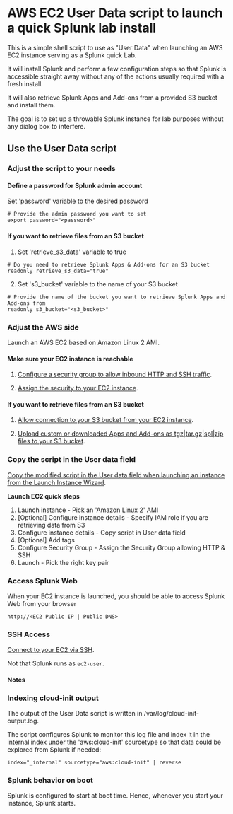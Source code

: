 # AWS EC2 User Data script to launch a quick Splunk lab install

This is a simple shell script to use as "User Data" when launching an AWS EC2 instance serving as a Splunk quick Lab.

It will install Splunk and perform a few configuration steps so that Splunk is accessible straight away without any of the actions usually required with a fresh install.

It will also retrieve Splunk Apps and Add-ons from a provided S3 bucket and install them.

The goal is to set up a throwable Splunk instance for lab purposes without any dialog box to interfere.

## Use the User Data script

### Adjust the script to your needs

#### Define a password for Splunk admin account

Set 'password' variable to the desired password

```
# Provide the admin password you want to set
export password="<password>"
```

#### If you want to retrieve files from an S3 bucket

1. Set 'retrieve_s3_data' variable to true 

```
# Do you need to retrieve Splunk Apps & Add-ons for an S3 bucket
readonly retrieve_s3_data="true"
```

2. Set 's3_bucket' variable to the name of your S3 bucket

```
# Provide the name of the bucket you want to retrieve Splunk Apps and Add-ons from
readonly s3_bucket="<s3_bucket>"
```

### Adjust the AWS side

Launch an AWS EC2 based on Amazon Linux 2 AMI.

#### Make sure your EC2 instance is reachable

1. [Configure a security group to allow inbound HTTP and SSH traffic](https://docs.aws.amazon.com/AWSEC2/latest/UserGuide/authorizing-access-to-an-instance.html#add-rule-authorize-access).

2. [Assign the security to your EC2 instance](https://docs.aws.amazon.com/AWSEC2/latest/UserGuide/authorizing-access-to-an-instance.html#assign-security-group-to-instance).

#### If you want to retrieve files from an S3 bucket

1. [Allow connection to your S3 bucket from your EC2 instance](https://aws.amazon.com/premiumsupport/knowledge-center/ec2-instance-access-s3-bucket/).

2. [Upload custom or downloaded Apps and Add-ons as tgz|tar.gz|spl|zip files to your S3 bucket](https://docs.aws.amazon.com/AmazonS3/latest/user-guide/upload-objects.html).

### Copy the script in the User data field

[Copy the modified script in the User data field when launching an instance from the Launch Instance Wizard](https://docs.aws.amazon.com/AWSEC2/latest/UserGuide/user-data.html#user-data-console).

**Launch EC2 quick steps**

1. Launch instance - Pick an 'Amazon Linux 2' AMI
2. [Optional] Configure instance details - Specify IAM role if you are retrieving data from S3
2. Configure instance details - Copy script in User data field
3. [Optional] Add tags
4. Configure Security Group - Assign the Security Group allowing HTTP & SSH
5. Launch - Pick the right key pair

### Access Splunk Web

When your EC2 instance is launched, you should be able to access Splunk Web from your browser

```
http://<EC2 Public IP | Public DNS>
```

### SSH Access

[Connect to your EC2 via SSH](https://docs.aws.amazon.com/AWSEC2/latest/UserGuide/AccessingInstancesLinux.html).

Not that Splunk runs as ``ec2-user``.

#### Notes

### Indexing cloud-init output

The output of the User Data script is written in /var/log/cloud-init-output.log.

The script configures Splunk to monitor this log file and index it in the internal index under the 'aws:cloud-init' sourcetype so that data could be explored from Splunk if needed:

```
index="_internal" sourcetype="aws:cloud-init" | reverse
```

### Splunk behavior on boot

Splunk is configured to start at boot time. Hence, whenever you start your instance, Splunk starts.
